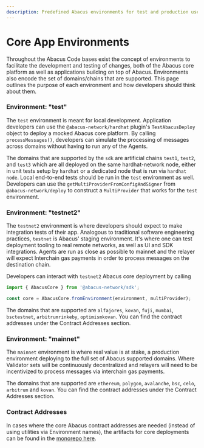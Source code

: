 ```yaml
---
description: Predefined Abacus environments for test and production use
---
```


# Core App Environments

Throughout the Abacus Code bases exist the concept of environments to facilitate the development and testing of changes, both of the Abacus core platform as well as applications building on top of Abacus. Environments also encode the set of domains/chains that are supported. This page outlines the purpose of each environment and how developers should think about them.

### Environment: "test"

The `test` environment is meant for local development. Application developers can use the `@abacus-network/hardhat` plugin's `TestAbacusDeploy` object to deploy a mocked Abacus core platform. By calling `processMessages()`, developers can simulate the processing of messages across domains without having to run any of the Agents.

The domains that are supported by the `sdk` are artificial chains `test1`, `test2`, and `test3` which are all deployed on the same hardhat-network node, either in unit tests setup by `hardhat` or a dedicated node that is run via `hardhat node`. Local end-to-end tests should be run in the `test` environment as well. Developers can use the `getMultiProviderFromConfigAndSigner` from `@abacus-network/deploy` to construct a `MultiProvider` that works for the `test` environment.

### Environment: "testnet2"

The `testnet2` environment is where developers should expect to make integration tests of their app. Analogous to traditional software engineering practices, `testnet` is Abacus' staging environment. It's where one can test deployment tooling to real remote networks, as well as UI and SDK integrations. Agents are run as close as possible to mainnet and the relayer will expect Interchain gas payments in order to process messages on the destination chain.

Developers can interact with `testnet2` Abacus core deployment by calling

```typescript
import { AbacusCore } from '@abacus-network/sdk';

const core = AbacusCore.fromEnvironment(environment, multiProvider);
```

The domains that are supported are `alfajores`, `kovan`, `fuji`, `mumbai`, `bsctestnet`, `arbitrumrinkeby`, `optimismkovan`. You can find the contract addresses under the Contract Addresses section.

### Environment: "mainnet"&#x20;

The `mainnet` environment is where real value is at stake, a production environment deploying to the full set of Abacus supported domains. Where Validator sets will be continuously decentralized and relayers will need to be incentivized to process messages via interchain gas payments.

The domains that are supported are `ethereum`, `polygon`, `avalanche`, `bsc`, `celo`, `arbitrum` and `kovan`. You can find the contract addresses under the Contract Addresses section.

### Contract Addresses

In cases where the core Abacus contract addresses are needed (instead of using utilities via Environment names), the artifacts for core deployments can be found in the [monorepo here](https://github.com/abacus-network/abacus-monorepo/tree/main/typescript/sdk/src/consts/environments).

